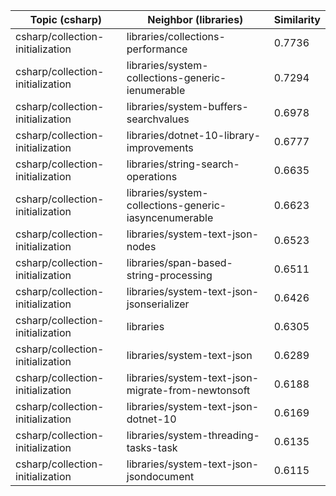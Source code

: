 | Topic (csharp) | Neighbor (libraries) | Similarity |
|-------------|-------------------|------------|
| csharp/collection-initialization | libraries/collections-performance | 0.7736 |
| csharp/collection-initialization | libraries/system-collections-generic-ienumerable | 0.7294 |
| csharp/collection-initialization | libraries/system-buffers-searchvalues | 0.6978 |
| csharp/collection-initialization | libraries/dotnet-10-library-improvements | 0.6777 |
| csharp/collection-initialization | libraries/string-search-operations | 0.6635 |
| csharp/collection-initialization | libraries/system-collections-generic-iasyncenumerable | 0.6623 |
| csharp/collection-initialization | libraries/system-text-json-nodes | 0.6523 |
| csharp/collection-initialization | libraries/span-based-string-processing | 0.6511 |
| csharp/collection-initialization | libraries/system-text-json-jsonserializer | 0.6426 |
| csharp/collection-initialization | libraries | 0.6305 |
| csharp/collection-initialization | libraries/system-text-json | 0.6289 |
| csharp/collection-initialization | libraries/system-text-json-migrate-from-newtonsoft | 0.6188 |
| csharp/collection-initialization | libraries/system-text-json-dotnet-10 | 0.6169 |
| csharp/collection-initialization | libraries/system-threading-tasks-task | 0.6135 |
| csharp/collection-initialization | libraries/system-text-json-jsondocument | 0.6115 |
